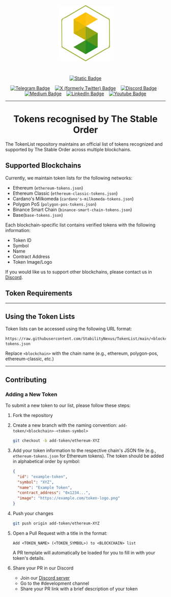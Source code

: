 <!-- Don't delete it -->
<div name="readme-top"></div>

<!-- Organization Logo -->
<div align="center" style="display: flex; align-items: center; justify-content: center; gap: 16px;">
  <img alt="Stability Nexus" src="https://raw.githubusercontent.com/StabilityNexus/HammerAuctionHouse-WebUI/0744fdc330ae6fe1a295468e1a070b2d02d8344f/public/stability.svg" width="175">
</div>

&nbsp;

<!-- Organization Name -->
<div align="center">

[![Static Badge](https://img.shields.io/badge/Stability_Nexus-228B22?style=for-the-badge&labelColor=FFC517)](https://stability.nexus/)

</div>

<!-- Organization/Project Social Handles -->
<p align="center">
<!-- Telegram -->
<a href="https://t.me/StabilityNexus">
<img src="https://img.shields.io/badge/Telegram-black?style=flat&logo=telegram&logoColor=white&logoSize=auto&color=24A1DE" alt="Telegram Badge"/></a>
&nbsp;&nbsp;
<!-- X (formerly Twitter) -->
<a href="https://x.com/StabilityNexus">
<img src="https://img.shields.io/twitter/follow/StabilityNexus" alt="X (formerly Twitter) Badge"/></a>
&nbsp;&nbsp;
<!-- Discord -->
<a href="https://discord.gg/YzDKeEfWtS">
<img src="https://img.shields.io/discord/995968619034984528?style=flat&logo=discord&logoColor=white&logoSize=auto&label=Discord&labelColor=5865F2&color=57F287" alt="Discord Badge"/></a>
&nbsp;&nbsp;
<!-- Medium -->
<a href="https://news.stability.nexus/">
  <img src="https://img.shields.io/badge/Medium-black?style=flat&logo=medium&logoColor=black&logoSize=auto&color=white" alt="Medium Badge"></a>
&nbsp;&nbsp;
<!-- LinkedIn -->
<a href="https://linkedin.com/company/stability-nexus">
  <img src="https://img.shields.io/badge/LinkedIn-black?style=flat&logo=LinkedIn&logoColor=white&logoSize=auto&color=0A66C2" alt="LinkedIn Badge"></a>
&nbsp;&nbsp;
<!-- Youtube -->
<a href="https://www.youtube.com/@StabilityNexus">
  <img src="https://img.shields.io/youtube/channel/subscribers/UCZOG4YhFQdlGaLugr_e5BKw?style=flat&logo=youtube&logoColor=white&logoSize=auto&labelColor=FF0000&color=FF0000" alt="Youtube Badge"></a>
</p>

---

<div align="center">
<h1>Tokens recognised by The Stable Order</h1>
</div>

The TokenList repository maintains an official list of tokens recognized and supported by The Stable Order across multiple blockchains.

## Supported Blockchains

Currently, we maintain token lists for the following networks:

- Ethereum (`ethereum-tokens.json`)
- Ethereum Classic (`ethereum-classic-tokens.json`)
- Cardano's Milkomeda (`cardano's-milkomeda-tokens.json`)
- Polygon PoS (`polygon-pos-tokens.json`)
- Binance Smart Chain (`binance-smart-chain-tokens.json`)
- Base(`base-tokens.json`)

Each blockchain-specific list contains verified tokens with the following information:

- Token ID
- Symbol
- Name
- Contract Address
- Token Image/Logo

If you would like us to support other blockchains, please contact us in [Discord](https://discord.gg/YzDKeEfWtS).

## Token Requirements

<!-- TODO -->

---

## Using the Token Lists

Token lists can be accessed using the following URL format:

```
https://raw.githubusercontent.com/StabilityNexus/TokenList/main/<blockchain>-tokens.json
```

Replace `<blockchain>` with the chain name (e.g., ethereum, polygon-pos, ethereum-classic, etc.)

---

## Contributing

### Adding a New Token

To submit a new token to our list, please follow these steps:

1. Fork the repository
2. Create a new branch with the naming convention: `add-token/<blockchain>-<token-symbol>`
   ```bash
   git checkout -b add-token/ethereum-XYZ
   ```

3. Add your token information to the respective chain's JSON file (e.g., `ethereum-tokens.json` for Ethereum tokens). The token should be added in alphabetical order by symbol:
   ```json
   {
     "id": "example-token",
     "symbol": "XYZ",
     "name": "Example Token",
     "contract_address": "0x1234...",
     "image": "https://example.com/token-logo.png"
   }
   ```

4. Push your changes
   ```bash
   git push origin add-token/ethereum-XYZ
   ```

5. Open a Pull Request with a title in the format:
   ```
   Add <TOKEN_NAME> (<TOKEN_SYMBOL>) to <BLOCKCHAIN> list
   ```
   A PR template will automatically be loaded for you to fill in with your token's details.

6. Share your PR in our Discord
   - Join our [Discord server](https://discord.gg/YzDKeEfWtS)
   - Go to the #development channel
   - Share your PR link with a brief description of your token
